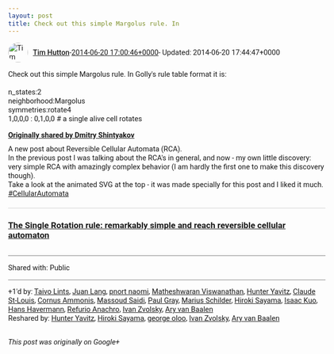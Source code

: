 ```yaml
---
layout: post
title: Check out this simple Margolus rule. In
---
```


<html><head><meta charset="utf-8"><title>Check out this simple Margolus rule. In Golly&amp;#39;s rule table format it is:&lt;...</title><style>body {font: 11pt Roboto, Arial, sans-serif; max-width: 640px; margin: 24px;}.author-photo {border-radius: 50%; margin-right: 10px; width: 40px;}.author {font-weight: 500;}.main-content {margin: 15px 0 15px;}.post-title {font-weight: bold;}.location {display: block; margin-top: 15px;}.location img {float: left; margin-right: 5px; width: 20px;}.media-link {display: inline-block; max-width: 100%; vertical-align: top;}.media-link p {margin-top: 5px; max-height: 4em; overflow: scroll;}.media {max-height: 100vh; max-width: 100%;}.video-placeholder {background: black; display: flex; height: 300px; max-width: 100%; width: 640px;}.play-icon {border-bottom: 30px solid transparent; border-left: 50px solid white; border-top: 30px solid transparent; color: white; margin: auto;}.album {max-height: 800px; overflow: scroll; width: calc(100vw - 48px);}.album .media-link {margin-right: 5px; max-width: 250px;}.album .media {max-height: 250px;}.link-embed {border-top: 1px solid lightgrey; display: block; margin-top: 20px;}.link-embed img {max-width: 100%;}.inline-link-embed {display: block;}.inline-link-embed img {vertical-align: middle;}.link-title {display: inline-block; font-size: medium; font-weight: 300; padding-left: 1em;}.reshare-attribution {display: block; font-weight: bold; margin-bottom: 10px;}.poll-image {margin-bottom: 5px; max-height: 300px; max-width: 500px;}.poll-choice {align-items: center; display: flex; margin-bottom: 5px; max-width: 500px;}.poll-choice-percentage {background-color: lightblue; height: 100%; left: 0; position: absolute; z-index: -1;}.poll-choice-selected {margin-right: 5px;}.poll-choice-results {border: 1px solid lightgray; border-radius: 5px; display: flex; line-height: 40px; overflow: hidden; padding: 0 8px; position: relative;}.poll-choice-results, .poll-choice-description {flex-grow: 1; margin-right: 10px;}.poll-choice-image {width: 100%;}.poll-choice-image, .poll-choice-image img {max-height: 40px; max-width: 100px;}.poll-choice-votes {max-height: 100px; overflow: auto;}.plus-entity-embed {color: black; display: block; text-decoration: none;}.plus-entity-embed-cover-photo {max-height: 300px; max-width: 100%;}.plus-entity-embed-info {padding: 0 1em 1em;}.plus-entity-embed-info h2 {font-weight: 500; margin: 10px 0;}.plus-entity-embed-info p {font-size: small; margin: 0;}.collection-owner-avatar {border-radius: 50%; border: 2px solid white; height: 40px; margin-top: -22px;}.visibility {padding: 1em 0; border-top: 1px solid grey;}.post-activity {padding: 1em 0; border-top: 1px solid grey;}.comments {border-top: 1px solid gray; padding-top: 1em;}.comment + .comment {margin-top: 1em;}.comment .media-link, .comment .inline-link-embed {margin-top: 5px;}</style></head><body><div style="margin-bottom:1em;"><div style="display:flex; align-items:center"><img class="author-photo" src="https://lh4.googleusercontent.com/-epo4ZZKNqEw/AAAAAAAAAAI/AAAAAAAAVSU/qu3LpcHEnoQ/s64-c/photo.jpg" alt="Tim Hutton"><a href="https://plus.google.com/+TimHutton" target="_blank" class="author">Tim Hutton</a> - <a target="_blank" href="https://plus.google.com/+TimHutton/posts/C2Q57oi8b3M">2014-06-20 17:00:46+0000</a><span> - Updated: 2014-06-20 17:44:47+0000</span></div><div class="main-content">Check out this simple Margolus rule. In Golly&#39;s rule table format it is:<br><br>n_states:2<br>neighborhood:Margolus<br>symmetries:rotate4<br>1,0,0,0 : 0,1,0,0 # a single alive cell rotates</div><div><a target="_blank" href="https://plus.google.com/116542359168957860292/posts/XK3Dv7V8Tu4" class="reshare-attribution">Originally shared by Dmitry Shintyakov</a>A new post about Reversible Cellular Automata (RCA).<br>In the previous post I was talking about the RCA&#39;s in general, and now - my own little discovery: very simple RCA with amazingly complex behavior (I am hardly the first one to make this discovery though).<br>Take a look at the animated SVG at the top - it was made specially for this post and I liked it much. <a rel="nofollow" class="ot-hashtag bidi_isolate" href="https://plus.google.com/s/%23CellularAutomata/posts" >#CellularAutomata</a><a href="http://dmishin.blogspot.com/2013/11/the-single-rotation-rule-remarkably.html" target="_blank" class="link-embed"><h3>The Single Rotation rule: remarkably simple and reach reversible cellular automaton</h3><img src="https://lh5.googleusercontent.com/-mTAJ1a9hwXQ/UmzYqTP0NRI/AAAAAAAAE6M/fFMvSHjffjQ/w200-h150-no/animation.gif" alt=""></a></div></div><div class="visibility">Shared with: Public</div><div class="post-activity"><div class="plus-oners">+1'd by: <a href="https://plus.google.com/+TaivoLints">Taivo Lints</a>, <a href="https://plus.google.com/+JuanLang">Juan Lang</a>, <a href="https://plus.google.com/+pnortnaomi">pnort naomi</a>, <a href="https://plus.google.com/112679038994813255783">Matheshwaran Viswanathan</a>, <a href="https://plus.google.com/+HunterYavitz">Hunter Yavitz</a>, <a href="https://plus.google.com/+ClaudeStLouis">Claude St-Louis</a>, <a href="https://plus.google.com/+CornusAmmonis">Cornus Ammonis</a>, <a href="https://plus.google.com/112795703907936513953">Massoud Saidi</a>, <a href="https://plus.google.com/+PaulGrayUK">Paul Gray</a>, <a href="https://plus.google.com/+MariusSchilder">Marius Schilder</a>, <a href="https://plus.google.com/108656957140823938500">Hiroki Sayama</a>, <a href="https://plus.google.com/+IsaacKuo">Isaac Kuo</a>, <a href="https://plus.google.com/101745241027004457169">Hans Havermann</a>, <a href="https://plus.google.com/+RefurioAnachro">Refurio Anachro</a>, <a href="https://plus.google.com/110973063220214963934">Ivan Zvolsky</a>, <a href="https://plus.google.com/+AryvanBaalen">Ary van Baalen</a></div><div class="resharers">Reshared by: <a href="https://plus.google.com/+HunterYavitz">Hunter Yavitz</a>, <a href="https://plus.google.com/108656957140823938500">Hiroki Sayama</a>, <a href="https://plus.google.com/+georgeoloo">george oloo</a>, <a href="https://plus.google.com/110973063220214963934">Ivan Zvolsky</a>, <a href="https://plus.google.com/+AryvanBaalen">Ary van Baalen</a></div></div></body></html>

<i>This post was originally on Google+</i>
